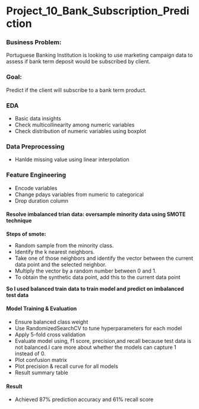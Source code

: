 # Project_10_Bank_Subscription_Prediction

### Business Problem: 
Portuguese Banking Institution is looking to use marketing campaign data to assess if bank term deposit would be subscribed by client. 

### Goal: 
Predict if the client will subscribe to a bank term product.

### EDA
- Basic data insights <br/>
- Check multicollinearity among numeric variables<br/>
- Check distribution of numeric variables using boxplot<br/>

### Data Preprocessing
- Hanlde missing value using linear interpolation

### Feature Engineering
- Encode variables<br/>
- Change pdays variables from numeric to categorical<br/>
- Drop duration column<br/>


#### Resolve imbalanced trian data: oversample minority data using SMOTE technique
**Steps of smote:**
- Random sample from the minority class.
- Identify the k nearest neighbors.
- Take one of those neighbors and identify the vector between the current data point and the selected neighbor.
- Multiply the vector by a random number between 0 and 1.
- To obtain the synthetic data point, add this to the current data point

**So I used balanced train data to train model and predict on imbalanced test data**


#### Model Training & Evaluation
- Ensure balanced class weight
- Use RandomizedSearchCV to tune hyperparameters for each model
- Apply 5-fold cross validation
- Evaluate model using, f1 score, precision,and recall because test data is not balanced.I care more about whether the models can capture 1 instead of 0.
- Plot confusion matrix
- Plot precision & recall curve for all models
- Result summary table

#### Result
- Achieved 87% prediction accuracy and 61% recall score
